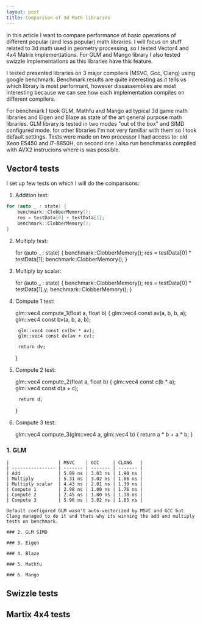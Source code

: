 ```yaml
---
layout: post
title: Comparison of 3d Math libraries
---
```


In this article I want to compare performance of basic operations of different popular (and less popular) math libraries. I will focus on stuff related to 3d math used in geometry processing, so I tested Vector4 and 4x4 Matrix implementations. For GLM and Mango library I also tested swizzle implementations as this libraries have this feature.

I tested presented libraries on 3 major compilers (MSVC, Gcc, Clang) using google benchmark. Benchmark results are quite interesting as it tells us which library is most performant, however dissassemblies are most interesting because we can see how each implementation compiles on different compilers.

For benchmark I took GLM, Mathfu and Mango ad typical 3d game math libraries and Eigen and Blaze as state of the art general purpose math libraries. GLM library is tested in two modes "out of the box" and SIMD configured mode. for other libraries I'm not very familiar with them so I took default settings. Tests were made on two processor I had access to: old Xeon E5450 and i7-8850H, on second one I also run benchmarks compiled with AVX2 instrucions where is was possible.

## Vector4 tests

I set up few tests on which I will do the comparisons:
    
1. Addition test:
    
```c++
for (auto _ : state) {
    benchmark::ClobberMemory();
    res = testData[0] + testData[1];
    benchmark::ClobberMemory();
}
```
    
2. Multiply test:
    
    for (auto _ : state) {
        benchmark::ClobberMemory();
        res = testData[0] * testData[1];
        benchmark::ClobberMemory();
    }
        
3. Multiply by scalar:
    
    for (auto _ : state) {
        benchmark::ClobberMemory();
        res = testData[0] * testData[1].y;
        benchmark::ClobberMemory();
    }
        
4. Compute 1 test:
    
    glm::vec4 compute_1(float a, float b)
    {
        glm::vec4 const av(a, b, b, a);
        glm::vec4 const bv(a, b, a, b);

        glm::vec4 const cv(bv * av);
        glm::vec4 const dv(av + cv);

        return dv;
    }
    
5. Compute 2 test:
    
    glm::vec4 compute_2(float a, float b)
    {
        glm::vec4 const c(b * a);
        glm::vec4 const d(a + c);

        return d;
    }
    
6. Compute 3 test:
    
    glm::vec4 compute_3(glm::vec4 a, glm::vec4 b)
    {
        return a * b + a * b;
    }

### 1. GLM
    
    |                  | MSVC    | GCC     | CLANG   |
    | ---------------- | ------- | ------- | ------- |
    | Add              | 5.09 ns | 3.03 ns | 1.90 ns |
    | Multiply         | 5.31 ns | 3.02 ns | 1.86 ns |
    | Multiply scalar  | 4.43 ns | 2.01 ns | 1.39 ns |
    | Compute 1        | 2.98 ns | 1.00 ns | 1.76 ns |
    | Compute 2        | 2.45 ns | 1.00 ns | 1.18 ns |
    | Compute 3        | 5.96 ns | 3.02 ns | 1.85 ns |
    
    Default configured GLM wasn't auto-vectorized by MSVC and GCC but Clang managed to do it and thats why its winning the add and multiply tests on benchmark.

    ### 2. GLM SIMD

    ### 3. Eigen

    ### 4. Blaze

    ### 5. Mathfu

    ### 6. Mango

## Swizzle tests

## Martix 4x4 tests

